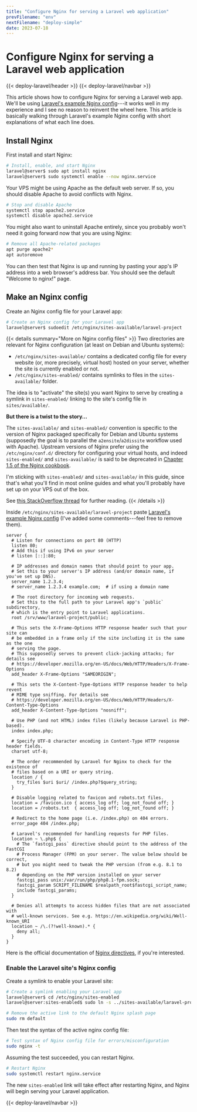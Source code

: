 ```yaml
---
title: "Configure Nginx for serving a Laravel web application"
prevFilename: "env"
nextFilename: "deploy-simple"
date: 2023-07-18
---
```


# Configure Nginx for serving a Laravel web application

{{< deploy-laravel/header >}}
{{< deploy-laravel/navbar >}}

This article shows how to configure Nginx for serving a Laravel web app.
We'll be using [Laravel's example Nginx config](https://laravel.com/docs/10.x/deployment#nginx)---it works well in my experience and I see no reason to reinvent the wheel here.
This article is basically walking through Laravel's example Nginx config with short explanations of what each line does.

## Install Nginx

First install and start Nginx:

```bash
# Install, enable, and start Nginx
laravel@server$ sudo apt install nginx
laravel@server$ sudo systemctl enable --now nginx.service
```

Your VPS might be using Apache as the default web server.
If so, you should disable Apache to avoid conflicts with Nginx.

```bash
# Stop and disable Apache
systemctl stop apache2.service
systemctl disable apache2.service
```

You might also want to uninstall Apache entirely, since you probably won't need it going forward now that you are using Nginx:

```bash
# Remove all Apache-related packages
apt purge apache2*
apt autoremove
```

You can then test that Nginx is up and running by pasting your app's IP address into a web browser's address bar.
You should see the default "Welcome to nginx!" page.

## Make an Nginx config

Create an Nginx config file for your Laravel app:

```bash
# Create an Nginx config for your Laravel app
laravel@server$ sudoedit /etc/nginx/sites-available/laravel-project
```

{{< details summary="More on Nginx config files" >}}
Two directories are relevant for Nginx configuration (at least on Debian and Ubuntu systems):

- `/etc/nginx/sites-available/` contains a dedicated config file for every website (or, more precisely, virtual host) hosted on your server, whether the site is currently enabled or not.
- `/etc/nginx/sites-enabled/` contains symlinks to files in the `sites-available/` folder.

The idea is to "activate" the site(s) you want Nginx to serve by creating a symlink in `sites-enabled/` linking to the site's config file in `sites/available/`.

**But there is a twist to the story...**

The `sites-available/` and `sites-enabled/` convention is specific to the version of Nginx packaged specifically for Debian and Ubuntu systems (supposedly the goal is to parallel the `a2ensite`/`a2dissite` workflow used with Apache).
Upstream versions of Nginx prefer using the `/etc/nginx/conf.d/` directory for configuring your virtual hosts, and indeed `sites-enabled/` and `sites-available/` is said to be deprecated in [Chapter 1.5 of the Nginx cookbook](https://www.oreilly.com/library/view/nginx-cookbook/9781492078470/ch01.html).

I'm sticking with `sites-enabled/` and `sites-available/` in this guide, since that's what you'll find in most online guides and what you'll probably have set up on your VPS out of the box.

See [this StackOverflow thread](https://serverfault.com/questions/527630/difference-in-sites-available-vs-sites-enabled-vs-conf-d-directories-nginx) for further reading.
{{< /details >}}

Inside `/etc/nginx/sites-available/laravel-project` paste [Laravel's example Nginx config](https://laravel.com/docs/10.x/deployment#nginx) (I've added some comments---feel free to remove them).

```nginx
server {
  # Listen for connections on port 80 (HTTP)
  listen 80;
  # Add this if using IPv6 on your server
  # listen [::]:80;

  # IP addresses and domain names that should point to your app.
  # Set this to your server's IP address (and/or domain name, if you've set up DNS).
  server_name 1.2.3.4;
  # server_name 1.2.3.4 example.com;  # if using a domain name

  # The root directory for incoming web requests.
  # Set this to the full path to your Laravel app's `public` subdirectory,
  # which is the entry point to Laravel applications.
  root /srv/www/laravel-project/public;

  # This sets the X-Frame-Options HTTP response header such that your site can
  # be embedded in a frame only if the site including it is the same as the one
  # serving the page.
  # This supposedly serves to prevent click-jacking attacks; for details see
  # https://developer.mozilla.org/en-US/docs/Web/HTTP/Headers/X-Frame-Options
  add_header X-Frame-Options "SAMEORIGIN";

  # This sets the X-Content-Type-Options HTTP response header to help revent
  # MIME type sniffing. For details see
  # https://developer.mozilla.org/en-US/docs/Web/HTTP/Headers/X-Content-Type-Options
  add_header X-Content-Type-Options "nosniff";

  # Use PHP (and not HTML) index files (likely because Laravel is PHP-based).
  index index.php;

  # Specify UTF-8 character encoding in Content-Type HTTP response header fields.
  charset utf-8;

  # The order recommended by Laravel for Nginx to check for the existence of
  # files based on a URI or query string.
  location / {
    try_files $uri $uri/ /index.php?$query_string;
  }

  # Disable logging related to favicon and robots.txt files.
  location = /favicon.ico { access_log off; log_not_found off; }
  location = /robots.txt  { access_log off; log_not_found off; }

  # Redirect to the home page (i.e. /index.php) on 404 errors.
  error_page 404 /index.php;

  # Laravel's recommended for handling requests for PHP files.
  location ~ \.php$ {
    # The `fastcgi_pass` directive should point to the address of the FastCGI
    # Process Manager (FPM) on your server. The value below should be correct,
    # but you might need to tweak the PHP version (from e.g. 8.1 to 8.2)
    # depending on the PHP version installed on your server
    fastcgi_pass unix:/var/run/php/php8.1-fpm.sock;
    fastcgi_param SCRIPT_FILENAME $realpath_root$fastcgi_script_name;
    include fastcgi_params;
  }

  # Denies all attempts to access hidden files that are not associated with
  # well-known services. See e.g. https://en.wikipedia.org/wiki/Well-known_URI
  location ~ /\.(?!well-known).* {
    deny all;
  }
}
```

Here is the official documentation of [Nginx directives](http://nginx.org/en/docs/dirindex.html), if you're interested.

### Enable the Laravel site's Nginx config

Create a symlink to enable your Laravel site:

```bash
# Create a symlink enabling your Laravel app
laravel@server$ cd /etc/nginx/sites-enabled
laravel@server:sites-enabled$ sudo ln -s ../sites-available/laravel-project laravel-project

# Remove the active link to the default Nginx splash page
sudo rm default
```

Then test the syntax of the active nginx config file:

```bash
# Test syntax of Nginx config file for errors/misconfiguration
sudo nginx -t
```

Assuming the test succeeded, you can restart Nginx.

```bash
# Restart Nginx
sudo systemctl restart nginx.service
```

The new `sites-enabled` link will take effect after restarting Nginx, and Nginx will begin serving your Laravel application.

{{< deploy-laravel/navbar >}}

